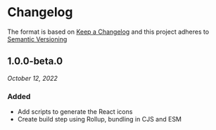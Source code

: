# Changelog

The format is based on [Keep a Changelog](http://keepachangelog.com/en/1.0.0/)
and this project adheres to [Semantic Versioning](http://semver.org/spec/v2.0.0.html)



1.0.0-beta.0
------------------------------
*October 12, 2022*

### Added

- Add scripts to generate the React icons
- Create build step using Rollup, bundling in CJS and ESM

